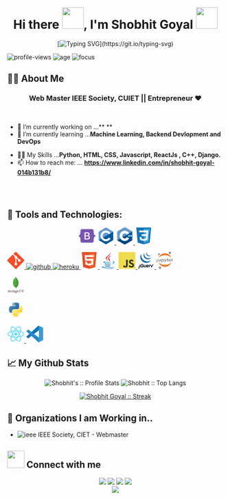 <a href="https://icons8.com/icon/n9d0Hm43JCPK/link"></a>

<div align="center">
<h1>Hi there <img src="https://media.giphy.com/media/WUlplcMpOCEmTGBtBW/giphy.gif" width="50px" height="50px">, I'm Shobhit Goyal <img src="https://media.giphy.com/media/hvRJCLFzcasrR4ia7z/giphy.gif" width="50px" height="50px"></h1>
<!-- aka [<a href="https://www.shobhit.tech">shobhit</a>]   -->

[![Typing SVG](https://readme-typing-svg.herokuapp.com?font=Robot-Bold&size=30&color=4EDC4E&center=true&vCenter=true&width=900&height=110&lines=Tech+Enthusiast;Python+Lover+❤️;)](https://git.io/typing-svg)

</div>

![profile-views](https://komarev.com/ghpvc/?username=shobhitgoyal2002&color=blueviolet)
![age](https://img.shields.io/badge/age-20-blue)
![focus](https://img.shields.io/badge/focus-ML/DataAnalysis-brightgreen)
<!-- ![living](https://img.shields.io/badge/living-Dhanbad-3c9) -->

## 🙋‍♂️ About Me

<center>
<h3> Web Master IEEE Society, CUIET || Entrepreneur ❤ </h3>
</center>
<br>

- 🔭 I’m currently working on ...** **
- 🌱 I’m currently learning ...**Machine Learning, Backend Devlopment and DevOps**
<!-- - 💬 Ask me about ...**Python, ReactJs** -->
- 👨‍💻 My Skills ...**Python, HTML, CSS, Javascript, ReactJs , C++, Django.**
- 📫 How to reach me: ... **https://www.linkedin.com/in/shobhit-goyal-014b131b8/**
<!-- - ✨ Some inspirational persons in my life: ... **Nikola Tesla⚡ Bill Gates and Jeff Bezos** -->
<!-- - ⚡ My thought: ... **Eat🍴.. &nbsp;&nbsp;Sleep🛌.. &nbsp;&nbsp;Code👨‍💻.. &nbsp;&nbsp;Repeat🔁.** -->

<br>
<br>

## 🚀 Tools and Technologies:

<p align="center">
<a href="https://getbootstrap.com" target="_blank"><img src="https://raw.githubusercontent.com/devicons/devicon/master/icons/bootstrap/bootstrap-plain.svg" alt="bootstrap" width="40" height="40"/></a>
<a href="https://devdocs.io/c/" target="_blank"> <img src="https://raw.githubusercontent.com/devicons/devicon/master/icons/c/c-original.svg" alt="c" width="40" height="40"/> </a>
<a href="http://www.cppreference.com/" target="_blank"> <img src="https://raw.githubusercontent.com/devicons/devicon/master/icons/cplusplus/cplusplus-original.svg" alt="cplusplus" width="40" height="40"/> </a>
<a href="https://www.w3schools.com/css/" target="_blank"> <img src="https://raw.githubusercontent.com/devicons/devicon/master/icons/css3/css3-original.svg" alt="css3" width="40" height="40"/> </a>

</a><a href="https://git-scm.com/" target="_blank"> <img src="https://raw.githubusercontent.com/devicons/devicon/master/icons/git/git-original.svg" alt="git" width="40" height="40"/> </a>
</a><a href="https://github.com/" target="_blank"> <img src="https://github.githubassets.com/images/modules/logos_page/GitHub-Mark.png" alt="github" width="40" height="40"/> </a>
<a href="https://heroku.com" target="_blank"> <img src="https://www.vectorlogo.zone/logos/heroku/heroku-icon.svg" alt="heroku" width="40" height="40"/> </a>
</a><a href="https://www.w3schools.com/html/" target="_blank"> <img src="https://raw.githubusercontent.com/devicons/devicon/master/icons/html5/html5-original.svg" alt="html5" width="40" height="40"/> </a>
</a><a href="https://www.java.com" target="_blank"> <img src="https://raw.githubusercontent.com/devicons/devicon/master/icons/java/java-original.svg" alt="java" width="40" height="40"/> </a>
</a><a href="https://www.w3schools.com/js/" target="_blank"> <img src="https://raw.githubusercontent.com/devicons/devicon/master/icons/javascript/javascript-original.svg" alt="javascript" width="40" height="40"/> </a>
</a><a href="https://www.jquery.com" target="_blank"> <img src="https://raw.githubusercontent.com/devicons/devicon/master/icons/jquery/jquery-original-wordmark.svg" alt="jquery" width="40" height="40"/> </a>
</a><a href="https://jupyter.org/" target="_blank"> <img src="https://raw.githubusercontent.com/devicons/devicon/master/icons/jupyter/jupyter-original-wordmark.svg" alt="jupyter" width="40" height="40"/> </a>

</a><a href="https://mongodb.com/" target="_blank"> <img src="https://raw.githubusercontent.com/devicons/devicon/master/icons/mongodb/mongodb-original-wordmark.svg" alt="mongodb" width="40" height="40"/> </a>
<!-- </a><a href="https://nextjs.org/" target="_blank"> <img src="https://raw.githubusercontent.com/devicons/devicon/master/icons/nextjs/nextjs-original.svg" alt="nextjs" width="40" height="40"/> </a> -->
<!-- </a><a href="https://nodejs.org/" target="_blank"> <img src="https://raw.githubusercontent.com/devicons/devicon/master/icons/nodejs/nodejs-original.svg" alt="nodejs" width="40" height="40"/> </a> -->
<!-- </a><a href="https://npmjs.io/" target="_blank"> <img src="https://raw.githubusercontent.com/devicons/devicon/master/icons/npm/npm-original-wordmark.svg" alt="npm" width="40" height="40"/> </a> -->
</a><a href="https://python.org/" target="_blank"> <img src="https://raw.githubusercontent.com/devicons/devicon/master/icons/python/python-original.svg" alt="python" width="40" height="40"/> </a>
<!-- <a href="https://postman.com" target="_blank"> <img src="https://www.vectorlogo.zone/logos/getpostman/getpostman-icon.svg" alt="postman" width="40" height="40"/> </a> -->
</a><a href="https://reactjs.org/" target="_blank"> <img src="https://raw.githubusercontent.com/devicons/devicon/master/icons/react/react-original.svg" alt="react" width="40" height="40"/> </a>
</a><a href="https://code.visualstudio.com/" target="_blank"> <img src="https://raw.githubusercontent.com/devicons/devicon/master/icons/vscode/vscode-original.svg" alt="vscode" width="40" height="40"/> </a>
<!-- </a><a href="https://webpack.js.org/" target="_blank"> <img src="https://raw.githubusercontent.com/devicons/devicon/master/icons/webpack/webpack-original.svg" alt="webpack" width="40" height="40"/> </a> -->
</p>

## 📈 **My Github Stats**

<p align="center">
<img height="180em" src="https://github-readme-stats.vercel.app/api?username=shobhitgoyal2002&theme=blue-green&show_icons=true&hide_border=true&count_private=true" alt="Shobhit's :: Profile Stats" />
<img height="180em" src="https://github-readme-stats.vercel.app/api/top-langs/?username=shobhitgoyal2002&langs_count=8&theme=tokyonight&layout=compact&hide_border=true" alt="Shobhit :: Top Langs" />
</p>

<div align="center">
  
[![Shobhit Goyal :: Streak](http://github-readme-streak-stats.herokuapp.com?user=shobhitgoyal2002&theme=merko&date_format=M%20j%5B%2C%20Y%5D)](http://github-readme-streak-stats.herokuapp.com?user=shobhitgoyal2002&theme=merko&date_format=M%20j%5B%2C%20Y%5D)
  
</div>

## 💫 Organizations I am Working in..

- <img src="./ieee.png" width="40" height="40" alt="ieee"> IEEE Society, CIET - Webmaster

## <img src="https://img.icons8.com/fluency/48/000000/link.png" width="40" height="40"/> Connect with me

<p align="center">
<!-- <a href="https://www.shobhit.tech" target="_blank"><img src="https://img.shields.io/badge/Website-292D32?style=for-the-badge&logo=internetexplorer&logoColor=33FF00"></a>  -->
<a href="https://api.whatsapp.com/send?phone=+918797055441&amp;text=Hi there! :)" target="_blank"><img src="https://img.shields.io/badge/WhatsApp-25D366?style=for-the-badge&logo=whatsapp&logoColor=white"></a>  
<a href="mailto:shobhit8797@gmail.com" target="_blank"><img src="https://img.shields.io/badge/Gmail-ff1744?style=for-the-badge&logo=gmail&logoColor=white"></a> 
<a href="https://www.instagram.com/shobhitgoyal02" target="_blank"><img src="https://img.shields.io/badge/Instagram-E4405F?style=for-the-badge&logo=instagram&logoColor=white"></a>
<!-- <a href="https://twitter.com/shobhit8797" target="_blank"><img src="https://img.shields.io/badge/Twitter-1DA1F2?style=for-the-badge&logo=twitter&logoColor=white"></a>  -->
<a href="https://www.linkedin.com/in/shobhit-goyal-014b131b8/" target="_blank"><img src="https://img.shields.io/badge/LinkedIn-0077B5?style=for-the-badge&logo=linkedin&logoColor=white"></a> 
<br>
<a href="https://github.com/shobhitgoyal2002" target="_blank"><img src="https://img.shields.io/badge/GitHub-100000?style=for-the-badge&logo=github&logoColor=white"></a> 
<!-- <a href="https://leetcode.com/shobhitgoyal/" target="_blank"><img src="https://img.shields.io/badge/-LeetCode-FFA116?style=for-the-badge&logo=LeetCode&logoColor=black"></a> -->
</p>
